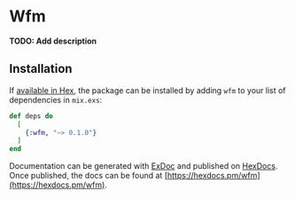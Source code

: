 # Wfm

**TODO: Add description**

## Installation

If [available in Hex](https://hex.pm/docs/publish), the package can be installed
by adding `wfm` to your list of dependencies in `mix.exs`:

```elixir
def deps do
  [
    {:wfm, "~> 0.1.0"}
  ]
end
```

Documentation can be generated with [ExDoc](https://github.com/elixir-lang/ex_doc)
and published on [HexDocs](https://hexdocs.pm). Once published, the docs can
be found at [https://hexdocs.pm/wfm](https://hexdocs.pm/wfm).


